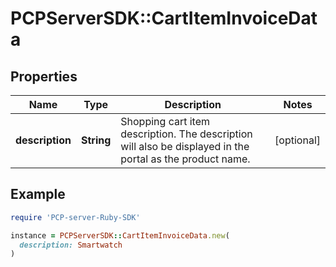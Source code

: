 # PCPServerSDK::CartItemInvoiceData

## Properties

| Name | Type | Description | Notes |
| ---- | ---- | ----------- | ----- |
| **description** | **String** | Shopping cart item description. The description will also be displayed in the portal as the product name.  | [optional] |

## Example

```ruby
require 'PCP-server-Ruby-SDK'

instance = PCPServerSDK::CartItemInvoiceData.new(
  description: Smartwatch
)
```

